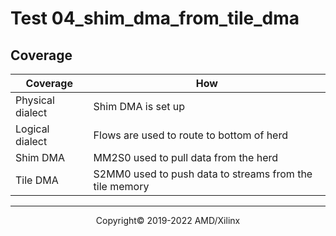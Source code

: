 # Test 04_shim_dma_from_tile_dma

## Coverage

| Coverage | How |
| -------- | --- |
| Physical dialect | Shim DMA is set up |
| Logical dialect  | Flows are used to route to bottom of herd |
| Shim DMA | MM2S0 used to pull data from the herd |
| Tile DMA | S2MM0 used to push data to streams from the tile memory | 

-----

<p align="center">Copyright&copy; 2019-2022 AMD/Xilinx</p>